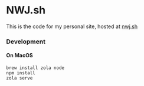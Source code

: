 # NWJ.sh

This is the code for my personal site, hosted at [nwj.sh](https://nwj.sh)

### Development

#### On MacOS

```
brew install zola node
npm install
zola serve
```
